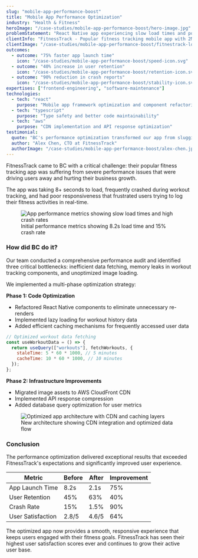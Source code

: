 ```yaml
---
slug: "mobile-app-performance-boost"
title: "Mobile App Performance Optimization"
industry: "Health & Fitness"
heroImage: "/case-studies/mobile-app-performance-boost/hero-image.jpg"
problemStatement: "React Native app experiencing slow load times and poor user retention due to performance bottlenecks affecting 50,000+ daily active users."
clientInfo: "FitnessTrack - Popular fitness tracking mobile app with 2M+ users"
clientImage: "/case-studies/mobile-app-performance-boost/fitnestrack-logo.png"
outcomes:
  - outcome: "75% faster app launch time"
    icon: "/case-studies/mobile-app-performance-boost/speed-icon.svg"
  - outcome: "40% increase in user retention"
    icon: "/case-studies/mobile-app-performance-boost/retention-icon.svg"
  - outcome: "90% reduction in crash reports"
    icon: "/case-studies/mobile-app-performance-boost/stability-icon.svg"
expertises: ["frontend-engineering", "software-maintenance"]
technologies:
  - tech: "react"
    purpose: "Mobile app framework optimization and component refactoring"
  - tech: "typescript"
    purpose: "Type safety and better code maintainability"
  - tech: "aws"
    purpose: "CDN implementation and API response optimization"
testimonial:
  quote: "BC's performance optimization transformed our app from sluggish to lightning-fast. Our users love the improved experience, and our retention rates have never been better."
  author: "Alex Chen, CTO at FitnessTrack"
  authorImage: "/case-studies/mobile-app-performance-boost/alex-chen.jpg"
---
```


FitnessTrack came to BC with a critical challenge: their popular fitness tracking app was suffering from severe performance issues that were driving users away and hurting their business growth.

The app was taking 8+ seconds to load, frequently crashed during workout tracking, and had poor responsiveness that frustrated users trying to log their fitness activities in real-time.

<figure>
  <img src="/case-studies/mobile-app-performance-boost/performance-before.png" alt="App performance metrics showing slow load times and high crash rates" />
  <figcaption>
    Initial performance metrics showing 8.2s load time and 15% crash rate
  </figcaption>
</figure>

### How did BC do it?

Our team conducted a comprehensive performance audit and identified three critical bottlenecks: inefficient data fetching, memory leaks in workout tracking components, and unoptimized image loading.

We implemented a multi-phase optimization strategy:

**Phase 1: Code Optimization**

- Refactored React Native components to eliminate unnecessary re-renders
- Implemented lazy loading for workout history data
- Added efficient caching mechanisms for frequently accessed user data

```javascript
// Optimized workout data fetching
const useWorkoutData = () => {
  return useQuery(["workouts"], fetchWorkouts, {
    staleTime: 5 * 60 * 1000, // 5 minutes
    cacheTime: 10 * 60 * 1000, // 10 minutes
  });
};
```

**Phase 2: Infrastructure Improvements**

- Migrated image assets to AWS CloudFront CDN
- Implemented API response compression
- Added database query optimization for user metrics

<figure>
  <img src="/case-studies/mobile-app-performance-boost/architecture-diagram.png" alt="Optimized app architecture with CDN and caching layers" />
  <figcaption>
    New architecture showing CDN integration and optimized data flow
  </figcaption>
</figure>

### Conclusion

The performance optimization delivered exceptional results that exceeded FitnessTrack's expectations and significantly improved user experience.

| Metric            | Before | After | Improvement |
| ----------------- | ------ | ----- | ----------- |
| App Launch Time   | 8.2s   | 2.1s  | 75%         |
| User Retention    | 45%    | 63%   | 40%         |
| Crash Rate        | 15%    | 1.5%  | 90%         |
| User Satisfaction | 2.8/5  | 4.6/5 | 64%         |

The optimized app now provides a smooth, responsive experience that keeps users engaged with their fitness goals. FitnessTrack has seen their highest user satisfaction scores ever and continues to grow their active user base.
